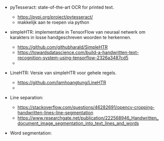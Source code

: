 - pyTesseract: state-of-the-art OCR for printed text.
	- https://pypi.org/project/pytesseract/
	- makkelijk aan te roepen via python

- simpleHTR: implementatie in TensorFlow van neuraal netwerk om karakters in losse handgeschreven woorden te herkennen.
	- https://github.com/githubharald/SimpleHTR
	- https://towardsdatascience.com/build-a-handwritten-text-recognition-system-using-tensorflow-2326a3487cd5
	- 

- LineHTR: Versie van simpleHTR voor gehele regels.	
	- https://github.com/lamhoangtung/LineHTR
	- 

- Line separation:
	- https://stackoverflow.com/questions/46282691/opencv-cropping-handwritten-lines-line-segmentation
	- https://www.researchgate.net/publication/222568946_Handwritten_document_image_segmentation_into_text_lines_and_words

- Word segmentation:
